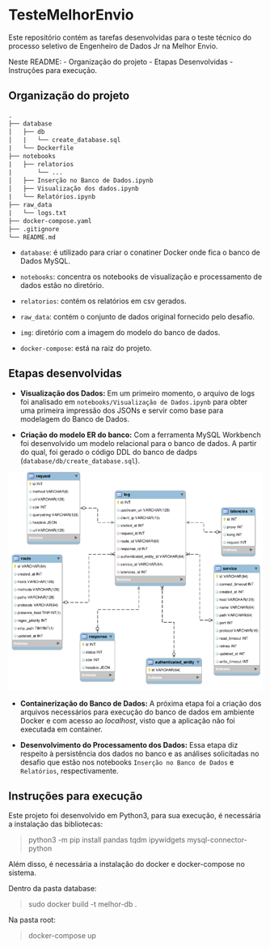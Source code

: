# TesteMelhorEnvio
 Este repositório contém as tarefas desenvolvidas para o teste técnico do processo seletivo de Engenheiro de Dados Jr na Melhor Envio.
 
 Neste README:
    - Organização do projeto
    - Etapas Desenvolvidas
    - Instruções para execução.

## Organização do projeto

    .
    ├── database
    │   ├── db
    │   |   └── create_database.sql
    |   └── Dockerfile 
    ├── notebooks
    |   ├── relatorios
    |       └── ...
    │   ├── Inserção no Banco de Dados.ipynb
    │   ├── Visualização dos dados.ipynb
    |   └── Relatórios.ipynb
    ├── raw_data
    |   └── logs.txt
    ├── docker-compose.yaml
    ├── .gitignore
    └── README.md

- `database`: é utilizado para criar o conatiner Docker onde fica o banco de Dados MySQL.

- `notebooks`: concentra os notebooks de visualização e processamento de dados estão no diretório.

- `relatorios`: contém os relatórios em csv gerados.

- `raw_data`: contém o conjunto de dados original fornecido pelo desafio.

- `img`: diretório com a imagem do modelo do banco de dados.

- `docker-compose`: está na raiz do projeto.

## Etapas desenvolvidas


- __Visualização dos Dados:__ Em um primeiro momento, o arquivo de logs foi analisado em `notebooks/Visualização de Dados.ipynb` para obter uma primeira impressão dos JSONs e servir como base para modelagem do Banco de Dados.


- __Criação do modelo ER do banco:__ Com a ferramenta MySQL Workbench foi desenvolvido um modelo relacional para o banco de dados. A partir do qual, foi gerado o código DDL do banco de dadps (`database/db/create_database.sql`).

![alt text](img/relacionalmodel.png "Modelo Relacional")

- __Containerização do Banco de Dados:__ A próxima etapa foi a criação dos arquivos necessários para execução do banco de dados em ambiente Docker e com acesso ao _localhost_, visto que a aplicação não foi executada em container.

- __Desenvolvimento do Processamento dos Dados:__ Essa etapa diz respeito à persistência dos dados no banco e as análises solicitadas no desafio que estão nos notebooks `Inserção no Banco de Dados` e `Relatórios`, respectivamente.

## Instruções para execução

Este projeto foi desenvolvido em Python3, para sua execução, é necessária a instalação das bibliotecas:

> python3 -m pip install pandas tqdm ipywidgets mysql-connector-python

Além disso, é necessária a instalação do docker e docker-compose no sistema.

Dentro da pasta database:
> sudo docker build -t melhor-db .

Na pasta root:
> docker-compose up